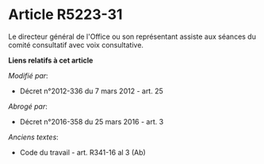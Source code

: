 # Article R5223-31

Le directeur général de l'Office ou son représentant assiste aux séances du comité consultatif avec voix consultative.

**Liens relatifs à cet article**

_Modifié par_:

  - Décret n°2012-336 du 7 mars 2012 - art. 25

_Abrogé par_:

  - Décret n°2016-358 du 25 mars 2016 - art. 3

_Anciens textes_:

  - Code du travail - art. R341-16 al 3 (Ab)
